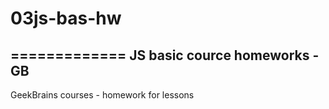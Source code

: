 # 03js-bas-hw
=============
JS basic cource homeworks - GB
------------------------------
GeekBrains courses - homework for lessons
